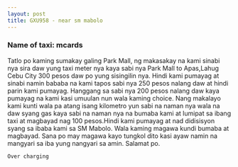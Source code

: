 ```yaml
---
layout: post
title: GXU958 - near sm mabolo
---
```


### Name of taxi: mcards

Tatlo po kaming sumakay galing Park Mall, ng makasakay na kami sinabi nya sira daw yung taxi meter nya kaya sabi nya Park Mall to Apas,Lahug Cebu City 300 pesos daw po yung sisingilin nya. Hindi kami pumayag at sinabi namin bababa na kami tapos sabi nya 250 pesos nalang daw at hindi parin kami pumayag. Hanggang sa sabi nya 200  pesos nalang daw kaya pumayag na kami kasi  umuulan nun wala kaming choice. Nang  makalayo kami kunti wala pa atang isang kilometro yun sabi na naman nya wala na daw  syang gas kaya sabi na naman nya na bumaba kami at lumipat sa ibang taxi at magbayad nag 100 pesos.Hindi kami pumayag at nad didisisyon syang sa ibaba kami sa SM Mabolo. Wala kaming magawa kundi bumaba at magbayad. Sana po may magawa kayo tungkol dito kasi ayaw namin na mangyari sa iba yung nangyari sa amin. Salamat po.

```Over charging```
